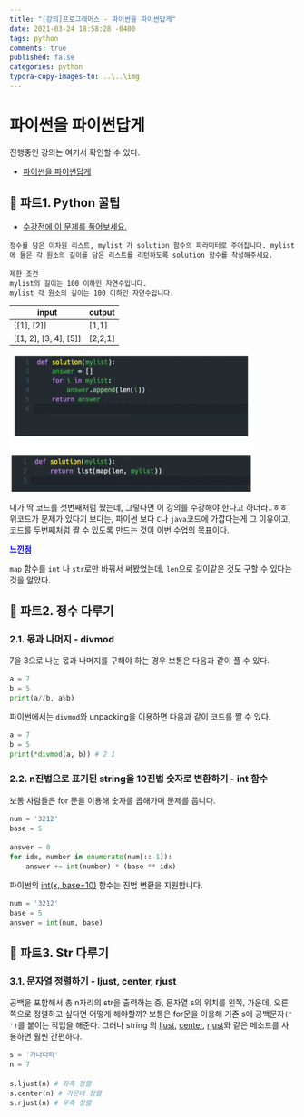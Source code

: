 ```yaml
---
title: "[강의]프로그래머스 - 파이썬을 파이썬답게"
date: 2021-03-24 18:58:28 -0400
tags: python
comments: true
published: false
categories: python
typora-copy-images-to: ..\..\img
---
```




# 파이썬을 파이썬답게

진행중인 강의는 여기서 확인할 수 있다.

- [파이썬을 파이썬답게](https://programmers.co.kr/learn/courses/4008)



## 🔷 파트1. Python 꿀팁

- [수강전에 이 문제를 풀어보세요.](https://programmers.co.kr/learn/courses/4008/lessons/13254)

```
정수를 담은 이차원 리스트, mylist 가 solution 함수의 파라미터로 주어집니다. mylist에 들은 각 원소의 길이를 담은 리스트를 리턴하도록 solution 함수를 작성해주세요.

제한 조건
mylist의 길이는 100 이하인 자연수입니다.
mylist 각 원소의 길이는 100 이하인 자연수입니다.
```

| input                 | output  |
| --------------------- | ------- |
| [[1], [2]]            | [1,1]   |
| [[1, 2], [3, 4], [5]] | [2,2,1] |



<img src="../../img/image-20210324121237271.png" alt="image-20210324121237271" style="zoom:50%;" />

내가 딱 코드를 첫번째처럼 짰는데, 그렇다면 이 강의를 수강해야 한다고 하더라..ㅎㅎ
위코드가 문제가 있다기 보다는, 파이썬 보다 `C`나 `java`코드에 가깝다는게 그 이유이고,
코드를 두번째처럼 짤 수 있도록 만드는 것이 이번 수업의 목표이다.

<span style="color:blue">**느낀점**</span>

`map` 함수를 `int` 나 `str`로만 바꿔서 써봤었는데, `len`으로 길이같은 것도 구할 수 있다는 것을 알았다.



## 🔷 파트2. 정수 다루기

### 2.1. 몫과 나머지 - divmod

7을 3으로 나눈 몫과 나머지를 구해야 하는 경우 보통은 다음과 같이 풀 수 있다.

```python
a = 7
b = 5
print(a//b, a%b)
```

파이썬에서는 `divmod`와 unpacking을 이용하면 다음과 같이 코드를 짤 수 있다.

```python
a = 7
b = 5
print(*divmod(a, b)) # 2 1
```



### 2.2. n진법으로 표기된 string을 10진법 숫자로 변환하기 - int 함수

보통 사람들은 for 문을 이용해 숫자를 곱해가며 문제를 풉니다.

```python
num = '3212'
base = 5

answer = 0
for idx, number in enumerate(num[::-1]):
    answer += int(number) * (base ** idx)
```

파이썬의 [int(x, base=10)](https://docs.python.org/3/library/functions.html#int) 함수는 진법 변환을 지원합니다.

```python
num = '3212'
base = 5
answer = int(num, base)
```



## 🔷 파트3. Str 다루기

### 3.1. 문자열 정렬하기 - ljust, center, rjust

공백을 포함해서 총 n자리의 str을 출력하는 중, 문자열 s의 위치를 왼쪽, 가운데, 오른쪽으로 정렬하고 싶다면 어떻게 해야할까?
보통은 for문을 이용해 기존 s에 공백문자`(' ')`를 붙이는 작업을 해준다.
그러나 string 의  [ljust](https://docs.python.org/3/library/stdtypes.html?highlight=rjust#str.ljust), [center](https://docs.python.org/3/library/stdtypes.html?highlight=rjust#str.center), [rjust](https://docs.python.org/3/library/stdtypes.html?highlight=rjust#str.rjust)와 같은 메소드를 사용하면 훨씬 간편하다.

```python
s = '가나다라'
n = 7

s.ljust(n) # 좌측 정렬
s.center(n) # 가운데 정렬
s.rjust(n) # 우측 정렬
```





 